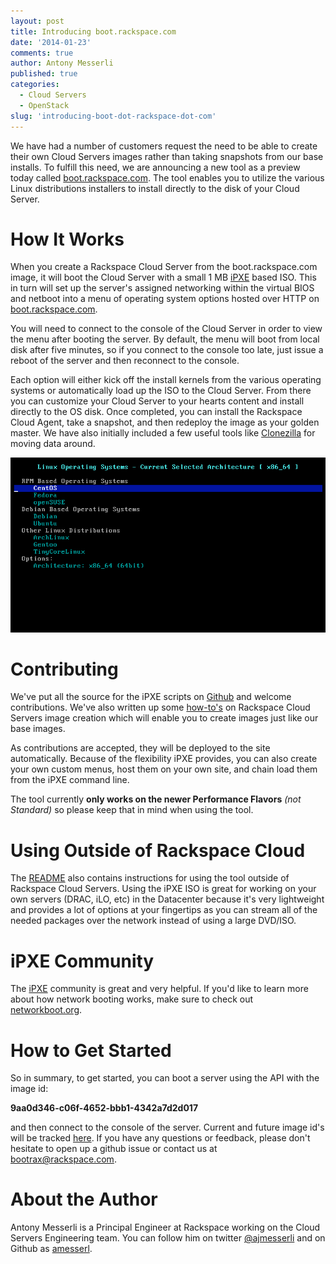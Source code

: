 ```yaml
---
layout: post
title: Introducing boot.rackspace.com
date: '2014-01-23'
comments: true
author: Antony Messerli
published: true
categories:
  - Cloud Servers
  - OpenStack
slug: 'introducing-boot-dot-rackspace-dot-com'   
---
```


We have had a number of customers request the need to be able to create their own Cloud Servers images rather than taking snapshots from our base installs.  To fulfill this need, we are announcing a new tool as a preview today called [boot.rackspace.com](http://boot.rackspace.com).  The tool enables you to utilize the various Linux distributions installers to install directly to the disk of your Cloud Server. <!-- more -->

# How It Works
When you create a Rackspace Cloud Server from the boot.rackspace.com image, it will boot the Cloud Server with a small 1 MB [iPXE](http://www.ipxe.org) based ISO.  This in turn will set up the server's assigned networking within the virtual BIOS and netboot into a menu of operating system options hosted over HTTP on [boot.rackspace.com](http://boot.rackspace.com).

You will need to connect to the console of the Cloud Server in order to view the menu after booting the server.  By default, the menu will boot from local disk after five minutes, so if you connect to the console too late, just issue a reboot of the server and then reconnect to the console.

Each option will either kick off the install kernels from the various operating systems or automatically load up the ISO to the Cloud Server.  From there you can customize your Cloud Server to your hearts content and install directly to the OS disk.  Once completed, you can install the Rackspace Cloud Agent, take a snapshot, and then redeploy the image as your golden master.  We have also initially included a few useful tools like [Clonezilla](http://clonezilla.org/) for moving data around.

![](brc-linux-menu.png)

# Contributing
We've put all the source for the iPXE scripts on [Github](https://github.com/rackerlabs/boot.rackspace.com/) and welcome contributions.  We've also written up some [how-to's](https://github.com/rackerlabs/boot.rackspace.com/wiki) on Rackspace Cloud Servers image creation which will enable you to create images just like our base images.

As contributions are accepted, they will be deployed to the site automatically.  Because of the flexibility iPXE provides, you can also create your own custom menus, host them on your own site, and chain load them from the iPXE command line.

The tool currently ****only works on the newer Performance Flavors**** *(not Standard)* so please keep that in mind when using the tool.

# Using Outside of Rackspace Cloud
The [README](https://github.com/rackerlabs/boot.rackspace.com/blob/master/README.md) also contains instructions for using the tool outside of Rackspace Cloud Servers.  Using the iPXE ISO is great for working on your own servers (DRAC, iLO, etc) in the Datacenter because it's very lightweight and provides a lot of options at your fingertips as you can stream all of the needed packages over the network instead of using a large DVD/ISO.  

# iPXE Community
The [iPXE](http://ipxe.org) community is great and very helpful.  If you'd like to learn more about how network booting works, make sure to check out [networkboot.org](http://networkboot.org/).

# How to Get Started
So in summary, to get started, you can boot a server using the API with the image id:

****9aa0d346-c06f-4652-bbb1-4342a7d2d017**** 

and then connect to the console of the server.  Current and future image id's will be tracked [here](https://github.com/rackerlabs/boot.rackspace.com/wiki/boot.rackspace.com-Image-UUIDs).  If you have any questions or feedback, please don't hesitate to open up a github issue or contact us at <bootrax@rackspace.com>.

# About the Author
Antony Messerli is a Principal Engineer at Rackspace working on the Cloud Servers Engineering team. You can follow him on twitter [@ajmesserli](http://twitter.com/ajmesserli) and on Github as [amesserl](https://github.com/amesserl).
